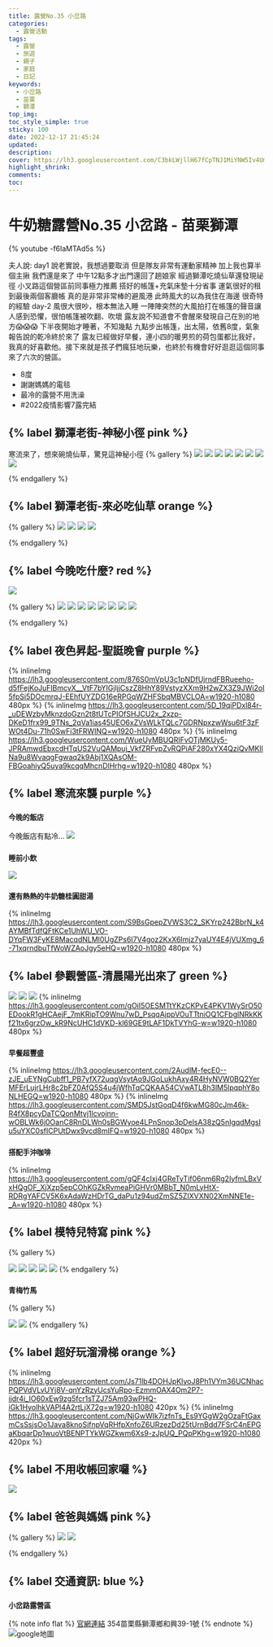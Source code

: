 ```yaml
---
title: 露營No.35 小岔路
categories:
  - 露營活動
tags:
  - 露營
  - 旅遊
  - 親子
  - 家庭
  - 日記
keywords:
  - 小岔路
  - 苗栗
  - 獅潭
top_img:
toc_style_simple: true
sticky: 100
date: 2022-12-17 21:45:24
updated:
description:
cover: https://lh3.googleusercontent.com/C3bkLWjllH67fCpTNJ1MiYNW5Iv4UmIqyfrHzyqy9YZMtXt8jieKyLOgU1_2HOkxP4KD8m3ENEm-qhHovH5bpW2VSCruZfrHWR4X8hREarV3-Nc4ugDjzjkv6hqpJ8rEJRsB5GQvSw=w1920-h1080
highlight_shrink:
comments:
toc:
---
```


# 牛奶糖露營No.35 小岔路 - 苗栗獅潭

{% youtube -f6laMTAd5s %}

夫人說:
day1
說老實說，我想過要取消
但是隊友非常有運動家精神
加上我也算半個主揪
我們還是來了
中午12點多才出門還回了趟娘家
經過獅潭吃燒仙草還發現祕徑
小叉路這個營區前同事極力推薦
搭好的帳篷+充氣床墊十分省事
運氣很好的租到最後兩個客廳帳
真的是非常非常棒的避風港
此時風大的以為我住在海邊
很奇特的經驗
day-2
風很大很吵，根本無法入睡
一陣陣突然的大風拍打在帳篷的聲音讓人感到恐懼，很怕帳篷被吹翻、吹壞
露友說不知道會不會醒來發現自己在別的地方😱😱😱
下半夜開始才睡著，不知幾點
九點步出帳篷，出太陽，依舊8度，氣象報告說的乾冷終於來了
露友已經做好早餐，連小四的暖男煎的荷包蛋都比我好，我真的好喜歡他。接下來就是孩子們瘋狂地玩樂，也終於有機會好好逛逛這個同事來了六次的營區。

- 8度
- 謝謝媽媽的電毯
- 最冷的露營不用洗澡
- #2022疫情影響7露完結

## {% label 獅潭老街-神秘小徑 pink %}

寒流來了，想來碗燒仙草，驚見這神秘小徑
{% gallery %}
![](https://lh3.googleusercontent.com/akCD6yGmq9oYXmpPmC0IWsddHVE5PEuuAPuQJKq-AYAqTJyYaiBRYJduo7sIVV7Trf2yuoUjTVQ_i_yOLuciYGoWikm4Q_YcF3f9vZZLdnBPsYa05O0VCXubGiUkOWSV2FlAn2XMww=w1920-h1080)
![](https://lh3.googleusercontent.com/YPI40MkUigfIHxmGpZ8hU7t5Xz96X6CXzVNyl2xdmjB88nOFJcijDwaf2QqWGPkodF8iN7pamdTL-kt7nsBQURa-5PZrk48WJdScCtU8RGvEra7PaWkRQNvNMPF9KJm9ESyKSeooVg=w1920-h1080)
![](https://lh3.googleusercontent.com/cgKw4ZNhx7cfJwaUjwt4hd6X3LXbYRLOwoPqxmJSn4AsXSvR3houHPlEIZL0lpDmynmoJmY7GfDnlNXfnhRSxN5n-FHdsynfA7CfwVbrUNK5KrEjszV1GknvZlC33v87qQKAcoQJrA=w1920-h1080)
![](https://lh3.googleusercontent.com/nR6S-LjfcjgI2F2jJK870Poes4YCmXrcU1HqQBtIiv-2MbTK1hV2bDstQvBRbv_GH84aaZ5jPv_ymQAgssRc_m5N0D4RdiV5Omt8TWG9pFVy6rd34bD97JcV0tfq373_Rrd6ghXdPQ=w1920-h1080)
![](https://lh3.googleusercontent.com/J8VsH9n9bd23b81MUib6H_qf9PX4ZawWD5TtVsIm-ENK9rugObEfgIpmqdmFouHTqVopj0ZQ6pFZ_Liyzh1YepJZfdP6a4rvjpsb0hEwtA0vHG7MXDqqaWjguTkrf1v80-JZ5OyJuA=w1920-h1080)
![](https://lh3.googleusercontent.com/124UkWuYsp7H0Ypnso1H2-AWpsudJJ_mkD3gvd7MmOw1-5ManYhYL9H7MrevP0KBqn3qfrAwp42elhet7u3ojx5Dwr1Hs8uQx_MGgC_nykDkIMDBbedUowZjwV_asXpG348icwML9w=w1920-h1080)
![](https://lh3.googleusercontent.com/WG8A8pEOGcZJ8xyljN7ndx4RCUizd8Wh0otRG7el5r-WNgvL7f1mIKrC6n9qwKTDgJ0UuStZmWlmrkg_2ePxEJIiFu-oYmmB9ACPGW9yQnSZMHvqgaCvtWw5OsOGdlAyZjNm7EGxiQ=w1920-h1080)
![](https://lh3.googleusercontent.com/sTF5KhcTmz8pNTJiC5-Ud6xhvWNxpje7e6hfrljPtWb6DxJ-gG8j7mS5GoeLr6Ykjyiwsnf9HV-uj6k6sXEWDAzZXr0GL9OHg1PxUarzAkWbRmgbQLShfiV_5BPomrJVZe9MnO9wJQ=w1920-h1080)

{% endgallery %}

## {% label 獅潭老街-來必吃仙草 orange %}

{% gallery %}
![](https://lh3.googleusercontent.com/sTnge2Rs5_TyOAbJGusw-hYVyQkXAMHVV-YbM4TGZ-cVaa41peyLGPFsZSopvxrefSrM7GDk38wdJULqqpfL8uiGHcu-ZnFrLlROM5JK2oQmXr9A8cX_2beOqbjtpON4Yi-N-nd8Xw=w1920-h1080)
![](https://lh3.googleusercontent.com/2XaSlFWrxG-1Y7NjwiVxbCV2VrmOVu1tyIft_bjsFX0LbBY-J83tcJWJFDN4LIU9KkUzxnbaoFRRI6AvH0GTrhDY16gD3LFRWUtqJQKUcecHc2VJDmEmHMQGNwMxdTb6OUgv6QGYyg=w1920-h1080)
![](https://lh3.googleusercontent.com/ElR378skclG8hABIXWuEvBftrVCwbExoN5aZC2LNihOynX4X-SsQc6sv25pMGdkG5oDWitpCR4xNpd6bKuSip-GYSEc_aeY0n4uyyAnGNcS4sKVtcdjGMsnpRbn1ZTv3LfDCHF09Xw=w1920-h1080)
![](https://lh3.googleusercontent.com/7JtS4Xwm2MG7HBzgVDwIZtl2rNtYzPH38J8gfqZfjrV4VjOHw5oBIN1pgky8nSs1s_NdECK7kkQjXjSfETfAmrRo0OkDpVYN7UHfvsGgUtCPdwg2EL-h3ZoX8uKY4DTJ_jMSYVJhqQ=w1920-h1080)

{% endgallery %}

## {% label 今晚吃什麼? red %}

![](https://lh3.googleusercontent.com/wNiPkJCQggSSEVbW1dJrvIylpFWHm9iXNHVpauu7v8o87PnvLElYftayGpO3opau1qKFoYBIKl7EG_eDnsDxXAZV-Fet4GilLgWspEfiett0Jodkm5s1sWdzwnB92g9o8zG36Xnn9A=w1920-h1080)

{% gallery %}
![](https://lh3.googleusercontent.com/d6M3Q2Fc-c9b00dkrWVTwLeC3pyhx-Z0fFrZKcyaqwM_MQlGn3mzZcr2L7s676BnqbRBAssQuzgfSg2REZp5UcNzjTA0RD5VXS07sKcC9r_9t1xCoHnbGBJFqiabm8OlKiBwAts73w=w1920-h1080)
![](https://lh3.googleusercontent.com/JyPfJgXObujQ6sMULxGZ5AxcL0CeFcWrF0AacDzWpdgNOaqX8-PZQ4I7AMF543KB0rrc23PaS_feME6YGmSemiujNwqvBop72z6xgx47uY8Hzx5dmlZLsOvpPooLW6Uxyrx0ZvHStQ=w1920-h1080)
![](https://lh3.googleusercontent.com/W40eDwfc9oJx9TPez7ppLjxyGb4X779bNEMo4wg0RAcYBoDTK673AjnMYx0oYVB0LuHJGAyw0h_e0TqigMIxjSDjrDwg35MPpp5TE2y5BKC0B1pwMXKTtShP2cSjjS9sxVpCd1gQ-w=w1920-h1080)
![](https://lh3.googleusercontent.com/1w4Nx0QJQW9-xr3bUGJKDbpUIBJGk4PPqhn4ZDm9w7PNmstPydhTebKwRZM5kYSj0_z2tIhJNdqzx1lsJuHfSuRXH8vyf3t1xUBCfICZntrbnJPFfPMxkwlAC8BDxnuKNmjRflIffw=w1920-h1080)
![](https://lh3.googleusercontent.com/jhnewePm7otXhs1MkGZ-RZWC0Q5oY4YvkMRazfRbeezVkOrMriVff7adNisNMUPuHYyFEDsm2nesuWAJrRav0kMWDfP5Kj8MB7KNxLNiC3VIYFVjm_d1c6xzSrA_EaQPivyEBAlQRw=w1920-h1080)
![](https://lh3.googleusercontent.com/1DeOZuBAKaKQBxXUUIgUeDEyikywzeD0e7Mpyi06rcpecrVMWLoVG_uf7s7n4uTPrs_Tkz0_GOHEQxwPF6ANS_1aJV21f3Ws_B79hjArAfkIWhuZT2hDyZGJfDX3J8d08aB7Eyk8CA=w1920-h1080)
![](https://lh3.googleusercontent.com/QDb1yYnO5Fv5xjrMJ0L6RKgNg1A5c1DDtLHJZCCB3gWXF9S3OLjHDUTPI8MX7ONyovtn-6ZHw4PoSlaY265MQexT_Q_v4vfNPEFanng3hamUDlZV881zM2fkSJTvgy4PcigDqSNC8g=w1920-h1080)
![](https://lh3.googleusercontent.com/wYVCGVTxMIH8r763OyTC5Nv867be5RWFk8fKATHDk-CSntnZw-ccIonlYJfDxF90O6UtnbQ0DyLsAmIRo_BTR3gKfokQEhYhJ_R-2_EggbShmGcjY9TkV6jEwffGsAcgDJeKBAxQ9Q=w1920-h1080)

{% endgallery %}

## {% label 夜色昇起-聖誔晚會 purple %}

{% inlineImg https://lh3.googleusercontent.com/876S0mVpU3c1pNDfUjrndFBRueeho-d5fFejKoJuFlBmcvX__VtF7bYIGjljjCszZ8HhY89VstyzXXm9H2wZX3Z9JWi2oI5fpSi5DOcmrqJ-EEhfUYZDG16eRPGqWZHFSbqMBVCLOA=w1920-h1080 480px %}
{% inlineImg https://lh3.googleusercontent.com/5D_19qiPDxl84r-_uDEWzbyMknzdoGzn2t8tUTcPIOfSHJCU2x_2xzp-DKeD1frx99_9TNs_2qVa1ias45UEO6xZVsWLkTQLc7GDRNpxzwWsu6tF3zFWOt4Du-71h0SwFi3tFRWINQ=w1920-h1080 480px %}
{% inlineImg https://lh3.googleusercontent.com/WueUyMBUQRIFvOTjMKUy5-JPRAmwdEbxcdHTqUS2VuQAMpuj_VkfZRFvpZvRQPiAF280xYX4QziQvMKIlNa9u8WvaqgFgwaq2k9Abj1XQAsOM-FBGoahiyQ5uya9kcqqMhcnDlHrhg=w1920-h1080 480px %}

## {% label 寒流來襲 purple %}

### `今晚的飯店`

今晚飯店有點冷...
![](https://lh3.googleusercontent.com/0qfkFE5JaWnnTq4CGECbCSsOgfCOCVLVYbZtpN81oZoQvx9YOkYiqcUEGJh5eet21yn1dzZmmFT6RKUvwsEkXl70qZ3BolzD5NvXy-MsiM4QHQjP15RMae8nFu2kAYvTpWRKEZBSXg=w1920-h1080)

### `睡前小飲`

![](https://lh3.googleusercontent.com/7k1Yz-d1dSvL6ZSHIQ7m7Tf_B6pi5u7DLeBtYaPUXy0S-VUMuSRTVgUtbuwIw9czAMuURx1Zt3LVOHeE8JMvE-KP4Il76mXyLvASssyNXW9wvCQ62Y4KkqlzlaHBxggkFj0roL_E9A=w1920-h1080)

### `還有熱熱的牛奶糖桂圓甜湯`

{% inlineImg https://lh3.googleusercontent.com/S9BsGpepZVWS3C2_SKYrp242BbrN_k4AYMBfTdfQFtKCe1UhWU_VO-DYqFW3FyKE8MacqdNLMl0UgZPs6I7V4goz2KxX6lmjz7yaUY4E4jVUXmg_6-71xqrndbuTfWoWZAoJgy5eHQ=w1920-h1080 480px %}

## {% label 參觀營區-清晨陽光出來了 green %}

![](https://lh3.googleusercontent.com/9NsciojVD-3vmugd4gC6xuktgcmb3Q1KbrT6ndnCZAhbixM4MHxpi3gewuUwqkMsShkFRoRQKPtqslmCaqy4O8OE5Pm-mxZPeQFSsGDZ_gky2wcMK6TMeTtdDHq0I-feLyeDda90MA=w1920-h1080)
![](https://lh3.googleusercontent.com/C3bkLWjllH67fCpTNJ1MiYNW5Iv4UmIqyfrHzyqy9YZMtXt8jieKyLOgU1_2HOkxP4KD8m3ENEm-qhHovH5bpW2VSCruZfrHWR4X8hREarV3-Nc4ugDjzjkv6hqpJ8rEJRsB5GQvSw=w1920-h1080)
![](https://lh3.googleusercontent.com/VSYrc-9qgzkurPQUbKryiesLX2wwwt2_W5suwI-0LXMYbQJjrwZkT_8mmuSU2M7NN7DeSNMTDcPeVnKOIRZTKdDLV8CjPXgQ08RJjHV6kYqPbdaldFJQSYDWO9aBhVjNfyKHWrq9Sw=w1920-h1080)
{% inlineImg https://lh3.googleusercontent.com/gOiI5OESMTtYKzCKPvE4PKV1WySrO50EDookR1gHCAejF_7mKRipTO9Wnu7wD_PsqqAjppVOuTTtniOQ1CFbglNRkKKf21tx6grzOw_kR9NcUHC1dVKD-kl69GE9tLAF1DkTVYhG-w=w1920-h1080 480px %}

### `早餐超豐盛`

{% inlineImg https://lh3.googleusercontent.com/2AudlM-fecE0--zJE_uEYNgCubff1_PB7yfX72uqgVsytAo9JGoLukhAxy4R4HyNVW0BQ2YerMFErLujrLHr8c2bFZ0AfQ5S4u4jWfhTqCQKAA54CVwATL8h3lM5lpqphY8oNLHEGQ=w1920-h1080 480px %}
{% inlineImg https://lh3.googleusercontent.com/SMD5JstGoqD4f6kwMG80cJm46k-R4fX8pcyDaTCQonMtyj1lcvojnn-wOBLWk6j0OanC8RnDLWn0sBGWyoe4LPnSnop3pDelsA38zQ5nIgqdMgsIu5uYXC0sfICPUtDwx9vcd8mIFQ=w1920-h1080 480px %}

### `搭配手沖咖啡`

{% inlineImg https://lh3.googleusercontent.com/gQF4cIxj4GReTyTif06nm6Rg2IyfmLBxVxHQgOF_XjXzp5epCOhKGZkRvmeaPiGHVr0MBbT_N0mLyHtX-RDRgYAFCV5K6xAdaWzHDrTG_daPu1z94udZmSZ5ZIXVXN02XmNNE1e-_A=w1920-h1080 480px %}

## {% label 模特兒特寫 pink %}

{% gallery %}

![](https://lh3.googleusercontent.com/oTi6vzSdq9Qx8TlXLvVOUP09i17As8Mwkli9USMiIyZB2tFXzQoS-dlcRCz1ncfxI3zVLQ47Dk-xEHd7RsPPYyHu2pgkZ_oMqKPB1bMyjE2mCX-9sL3GObOgH_0zg_dqO_AfOtVhVQ=w1920-h1080)
![](https://lh3.googleusercontent.com/vLor5cNrSbcXKju5zCw41JabbiiqQXh1syU25l8JAZstBZ1DdVgWeJYAausY5BlA2V4OOphNFrKUORnaIbBeyaFOxGQla1CmG0ss1LmwB81nuoaSnnR9DIoIyTKS2Km7079PbcqXJw=w1920-h1080)
![](https://lh3.googleusercontent.com/P0wgSjgWcwRzrg3_6Pt_x-Vpa2MUNUfFFyQteMV-MF4cMX45gPQ4nF6mQBOI6SC6mbUOjYNLWeqRc09BFL3F7-Y6-BV2TgSbE8WX16K8Flki8A-er-GL3EQAc1KZ49jcBjhgiufoMg=w1920-h1080)
![](https://lh3.googleusercontent.com/kBIDlhIf9XcfFkVQ5hvm-S_gZCMe64RDhGbHWYyPxU3mfjFAJGBM-zQuxQT-0qruX_ETCbGJz2c-_SVvS-2govyTLU6yxHOyTmBpu7x-0NJaQEXyj2QgXHpU9xKyetE_Gz6LhNlhCg=w1920-h1080)
![](https://lh3.googleusercontent.com/tBZhznN7QvyWlej2pUAS_V9juEXFXf6HVnTSiOjGqbOn4tPLNPE5pShkzAxOwleVIyBfZyupaB9YpDYR139vUmKRe0HxWRljGRXBDR-m3_xcxHYLxU4GOL53GfwAegZXE9reMMVCog=w1920-h1080)
{% endgallery %}

### `青梅竹馬`

{% gallery %}

![](https://lh3.googleusercontent.com/QauqJJy8jaNrWjrX0Wy5H64lxh_Yviy2cu2fYS8LUYc2tOaP4anKSk-SGGNHSu7OhuEceoJ9nQvj3ChT2dZvxY3IES9-hxCs5qBLvA-hnCfijjdY0XHqvdavZOpjwA4skfNHap3YmA=w1920-h1080)
![](https://lh3.googleusercontent.com/hAoGsUKGym1PsJVNeYzt27KASvzEgKhzjsJcCyoymvGzSVUrfy3CA-HfYgu3cMCK1lwhmaMkrH_60OQZLIta9cD7NduFCOWf381H4aJ8E42uNGzdGI4BVVOXLEOf0Bfk9sbc3fg_PQ=w1920-h1080)
{% endgallery %}

## {% label 超好玩溜滑梯 orange %}

{% inlineImg https://lh3.googleusercontent.com/Js71lb4DOHJpKIyoJ8Ph1VYm36UCNhacPQPVdVLvUYj8V-qnYzRzyUcsYuRpo-EzmmOAX4Om2P7-ijdr4i_IO60xEw9zg5fcr1sTZJ75Am93wPHQ-iGk1HyolhkVAPl4A2rtLjX72g=w1920-h1080 420px %}
{% inlineImg https://lh3.googleusercontent.com/NjGwWIk7jzfnTs_Es9YGgW2gOzaFtGaxmCsSsjsOo1Java8knoSjfnpVqRHfpXnfoZ6URzezDd25tUrnBdd7FSrC4nEPGaKbqarDp1wuoVtBENPTYkWGZkwm6Xs9-zJpUQ_PQpPKhg=w1920-h1080 420px %}

## {% label 不用收帳回家囉 %}

![](https://lh3.googleusercontent.com/30FiUQ9bFxDTw7DZL7IVkz7bfipXzdBjawuTX4KZ49LPd7CDxre7bw1NbfcFmiHC3ZYotz3UYA7uMpAHQXAACr-cfnCfwK3zPpZ6v0v_5YzJj9oNFFIlFd_9IEs1lKAGeagQR5gaFQ=w1920-h1080)

## {% label 爸爸與媽媽 pink %}

{% gallery %}
![](https://lh3.googleusercontent.com/tSI1fdEIUyS-9N6ID5ks45i8ibNNIRHubRp6Nn9crt5P3fjDW0SeX6OnZ8X-1eS2P_iml05AC1xe344EHHqV80yoOi-NQyMw504Tnbdyn87cZVgm2yp1ir2xitIbsQC3-wTk2ZyG1w=w1920-h1080)
![](https://lh3.googleusercontent.com/N3Dte-B0EYKKW5iL5NLubQ_nnI9JACHhGMUC9jR90HSz7STSLFz4bKFeU1NKJa7Lz6LHEoP7FTembV7XdT4SJXW9Lj5SVnNqWQ4rQ676FE5Dk3HAhCXUIeKAnrE2cd0ZA5uipNYuZg=w1920-h1080)

{% endgallery %}

## {% label 交通資訊: blue %}

### `小岔路露營區`

{% note info flat %}
[官網連結](https://www.facebook.com/AMY7201/)
354苗栗縣獅潭鄉和興39-1號
{% endnote %}
![google地圖](https://i.imgur.com/2oi0PEJ.png)
